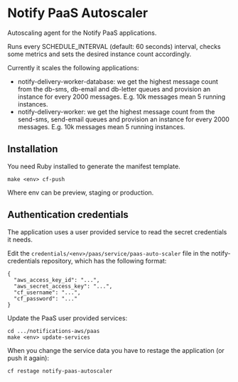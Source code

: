 # Notify PaaS Autoscaler

Autoscaling agent for the Notify PaaS applications.

Runs every SCHEDULE_INTERVAL (default: 60 seconds) interval, checks some metrics and sets the desired instance count accordingly.

Currently it scales the following applications:
 * notify-delivery-worker-database: we get the highest message count from the db-sms, db-email and db-letter queues and provision an instance for every 2000 messages. E.g. 10k messages mean 5 running instances.
 * notify-delivery-worker: we get the highest message count from the send-sms, send-email queues and provision an instance for every 2000 messages. E.g. 10k messages mean 5 running instances.

## Installation

You need Ruby installed to generate the manifest template.

```
make <env> cf-push
```

Where env can be preview, staging or production.

## Authentication credentials

The application uses a user provided service to read the secret credentials it needs.

Edit the ```credentials/<env>/paas/service/paas-auto-scaler``` file in the notify-credentials repository, which has the following format:

```
{
  "aws_access_key_id": "...",
  "aws_secret_access_key": "...",
  "cf_username": "...",
  "cf_password": "..."
}
```

Update the PaaS user provided services:

```
cd .../notifications-aws/paas
make <env> update-services
```

When you change the service data you have to restage the application (or push it again):

```
cf restage notify-paas-autoscaler
```

